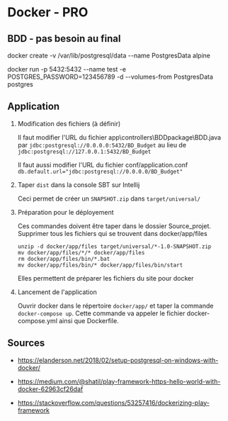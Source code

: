 # Docker - PRO

## BDD - pas besoin au final

docker create -v /var/lib/postgresql/data --name PostgresData alpine

docker run -p 5432:5432 --name test -e POSTGRES_PASSWORD=123456789 -d --volumes-from PostgresData postgres

## Application

1. Modification des fichiers (à définir)

    Il faut modifier l'URL du fichier app\controllers\BDDpackage\BDD.java par ```jdbc:postgresql://0.0.0.0:5432/BD_Budget``` au lieu de ```jdbc:postgresql://127.0.0.1:5432/BD_Budget``` 

    Il faut aussi modifier l'URL du fichier conf/application.conf ```db.default.url="jdbc:postgresql://0.0.0.0/BD_Budget"```

2. Taper ```dist``` dans la console SBT sur Intellij

    Ceci permet de créer un ```SNAPSHOT.zip``` dans ```target/universal/```

3. Préparation pour le déployement

    Ces commandes doivent être taper dans le dossier Source_projet. Supprimer tous les fichiers qui se trouvent dans docker/app/files

    ```
    unzip -d docker/app/files target/universal/*-1.0-SNAPSHOT.zip
    mv docker/app/files/*/* docker/app/files
    rm docker/app/files/bin/*.bat
    mv docker/app/files/bin/* docker/app/files/bin/start
    ```
    
    Elles permettent de préparer les fichiers du site pour docker

4. Lancement de l'application

    Ouvrir docker dans le répertoire ```docker/app/``` et taper la commande ```docker-compose up```. Cette commande va appeler le fichier docker-compose.yml ainsi que Dockerfile.

## Sources

* https://elanderson.net/2018/02/setup-postgresql-on-windows-with-docker/

* https://medium.com/@shatil/play-framework-https-hello-world-with-docker-62963cf26daf

* https://stackoverflow.com/questions/53257416/dockerizing-play-framework
